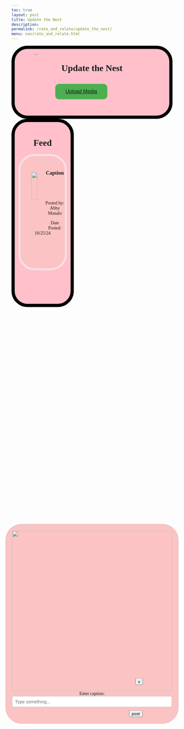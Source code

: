 ```yaml
---
toc: true
layout: post
title: Update the Nest
description:
permalink: /rate_and_relate/update_the_nest/
menu: nav/rate_and_relate.html
---
```

<style>
.feedContainer {
    transform: translateY(-90px);
}

.postFeed {
    border: 6px solid black;
    background-color: #FBC3C3;
    border-color: #F5E1E7;
    border-radius: 50px;
    height: 350px;
    margin-bottom: 12px;
    margin-left: 12px;
    margin-right: 12px;
}

.textContainer {
    transform: translateY(20px)
}

.textInfo {
    transform: translateY(30px)
}

.imageContainer {
    height: auto;
    display: inline;
    float: left;
    width: 55%;
    transform: translateX(5px) translateY(50px);
    text-align: center;
}

.imageContainer > img {
    width: 50%;
    display: inline-block;
}

.feed {
    border: 10px solid black;
    border-radius: 50px;
    background-color: pink;
    text-align: center;
    padding: 100px 0 3px 0;
    height: auto;
    font-family: 'Playfair Display', serif;
    float: left;
}

.header {
        border: 10px solid black;
        border-radius: 50px;
        background-color: pink;
        text-align: center;
        padding: 5px 0 3px 0;
        height: 200px;
        font-family: 'Playfair Display', serif;
    }

  .headerImage > img {
    height: auto;
    display: inline;
    width: 15%;
    float: left;
    transform: translateX(30px) translateY(-80px);
  }

.styled-button {
            background-color: #4CAF50;
            border: none;
            color: white;
            padding: 15px 32px;
            text-align: center;
            text-decoration: none;
            display: inline-block;
            font-size: 16px;
            margin: 4px 2px;
            cursor: pointer;
            border-radius: 12px;
            transition: background-color 0.3s, transform 0.2s;
            transform: translateX(-70px) translateY(10px);
        }
 .upload_box {
    position: fixed;            
    top: 50%;                   
    left: 50%;                
    transform: translate(-50%, -50%);
    background-color: #FBC3C3;
    padding: 20px;
    border: 1px solid #ccc;
    border-radius: 50px;
    height: auto;
    text-align: center;
}

.upload_box #textInput {
    width: 100%; 
    padding: 8px;
    font-size: 14px;
    border: 1px solid #ccc; 
    border-radius: 4px; 
    margin-bottom: 10px; 
}

.upload_box .post-button {
   transform: translateX(150px)
}

.upload_box .exit-button {
   transform: translateX(125px) translateY(-100px);
}

</style>

<div style="text-align: center;" class="header">
    <h1> Update the Nest </h1>
    <div class="headerImage">
        <img src="{{site.baseurl}}/images/rate_and_relate/update_the_nest/update_the_nest.png" style="display: block; margin: 0 auto;" alt="Logo">
    </div>
    <div class="headerText">
        <button class="styled-button"><a href="">Upload Media</a></button>
    </div>
</div>

<div class="feed">
    <div class="feedContainer" id="feedContainer">
    <h1> Feed </h1>
        <div class="postFeed">
            <div class="imageContainer">
                <img src="{{site.baseurl}}/images/rate_and_relate/update_the_nest/temp_photo.jpg">
            </div>
            <div class="textContainer">
                <h3>Caption</h3><br>
                <div class="textInfo">
                    <p>Posted by: Abby Manalo</p><p>Date Posted: 10/25/24</p>
                </div>
            </div>
        </div>
</div>

<div class="upload_box">
    <img class="toggle-button" onclick="toggleDiv()" src="{{site.baseurl}}/images/upload_imagebutton.png" width= 500> <br>
    <text class="content-div"></text>
    <label for="textInput">Enter caption:</label>
    <input type="text" id="textInput" placeholder="Type something...">
    <button class="post-button">post</button>
    <button class="exit-button">x</button>
</div>

<script type="module">
import { createImagePost } from '{{site.baseurl}}/assets/js/createRateAndRelateFeedList.js';
import { pythonURI, fetchOptions } from '{{site.baseurl}}/assets/js/api/config.js';

const postApiUrl = `${pythonURI}/api/nestPost`;

async function generatePosts() {
    try {
        // Define the fetch requests
        const postApiRequest = fetch(postApiUrl, fetchOptions);
        // Run all fetch requests concurrently
        const [postApiResponse] = await Promise.all([
            postApiRequest
        ]);
        // Check for errors in the responses
        if (!postApiResponse.ok) {
            throw new Error('Failed to fetch post API links: ' + postApiResponse.statusText);
        }        
        // Parse the JSON data
        const postData = await postApiResponse.json();

        // Iterate over the postData and create HTML elements for each item
        const feedList = document.getElementById("feedContainer")
        // Create an array of promises
        const postPromises = [];

        postData.forEach(postItem => {
            // Use imported function
            postPromises.push(createImagePost(postItem).then(postElement => {
                feedList.appendChild(postElement);
            }));
        });
        await Promise.all(postPromises);

    } catch (error) {
        console.error('Error fetching data:', error);
    }
}

generatePosts()
</script>